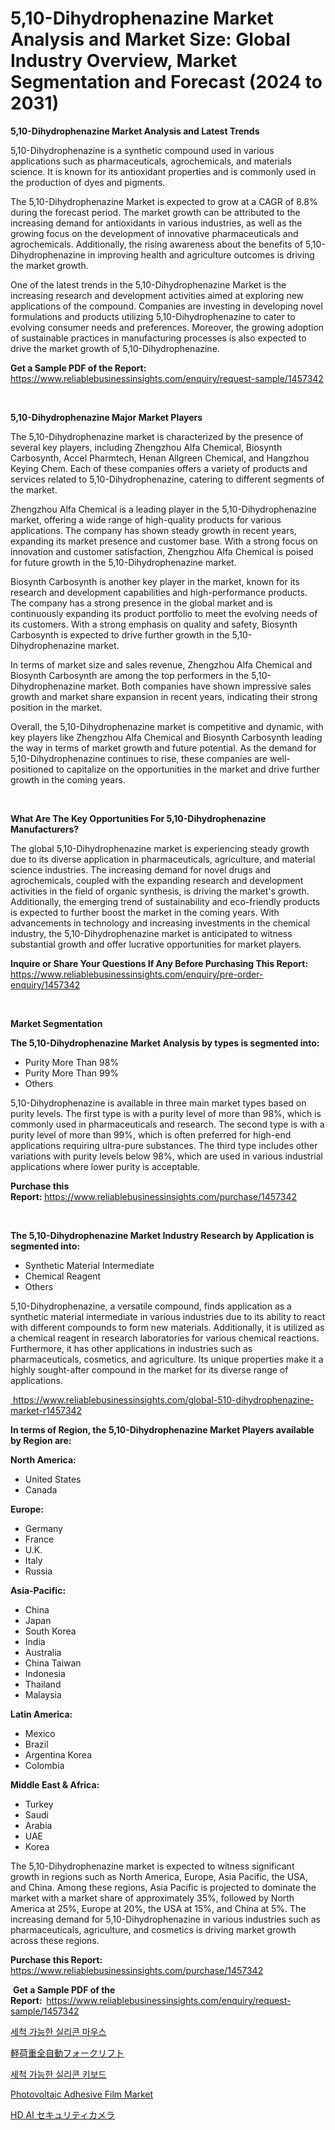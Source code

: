 <p><h1>5,10-Dihydrophenazine Market Analysis and Market Size: Global Industry Overview, Market Segmentation and Forecast (2024 to 2031)</h1></p><p><strong>5,10-Dihydrophenazine Market Analysis and Latest Trends</strong></p>
<p><p>5,10-Dihydrophenazine is a synthetic compound used in various applications such as pharmaceuticals, agrochemicals, and materials science. It is known for its antioxidant properties and is commonly used in the production of dyes and pigments.</p><p>The 5,10-Dihydrophenazine Market is expected to grow at a CAGR of 8.8% during the forecast period. The market growth can be attributed to the increasing demand for antioxidants in various industries, as well as the growing focus on the development of innovative pharmaceuticals and agrochemicals. Additionally, the rising awareness about the benefits of 5,10-Dihydrophenazine in improving health and agriculture outcomes is driving the market growth.</p><p>One of the latest trends in the 5,10-Dihydrophenazine Market is the increasing research and development activities aimed at exploring new applications of the compound. Companies are investing in developing novel formulations and products utilizing 5,10-Dihydrophenazine to cater to evolving consumer needs and preferences. Moreover, the growing adoption of sustainable practices in manufacturing processes is also expected to drive the market growth of 5,10-Dihydrophenazine.</p></p>
<p><strong>Get a Sample PDF of the Report:&nbsp;</strong> <a href="https://www.reliablebusinessinsights.com/enquiry/request-sample/1457342">https://www.reliablebusinessinsights.com/enquiry/request-sample/1457342</a></p>
<p>&nbsp;</p>
<p><strong>5,10-Dihydrophenazine Major Market Players</strong></p>
<p><p>The 5,10-Dihydrophenazine market is characterized by the presence of several key players, including Zhengzhou Alfa Chemical, Biosynth Carbosynth, Accel Pharmtech, Henan Allgreen Chemical, and Hangzhou Keying Chem. Each of these companies offers a variety of products and services related to 5,10-Dihydrophenazine, catering to different segments of the market.</p><p>Zhengzhou Alfa Chemical is a leading player in the 5,10-Dihydrophenazine market, offering a wide range of high-quality products for various applications. The company has shown steady growth in recent years, expanding its market presence and customer base. With a strong focus on innovation and customer satisfaction, Zhengzhou Alfa Chemical is poised for future growth in the 5,10-Dihydrophenazine market.</p><p>Biosynth Carbosynth is another key player in the market, known for its research and development capabilities and high-performance products. The company has a strong presence in the global market and is continuously expanding its product portfolio to meet the evolving needs of its customers. With a strong emphasis on quality and safety, Biosynth Carbosynth is expected to drive further growth in the 5,10-Dihydrophenazine market.</p><p>In terms of market size and sales revenue, Zhengzhou Alfa Chemical and Biosynth Carbosynth are among the top performers in the 5,10-Dihydrophenazine market. Both companies have shown impressive sales growth and market share expansion in recent years, indicating their strong position in the market.</p><p>Overall, the 5,10-Dihydrophenazine market is competitive and dynamic, with key players like Zhengzhou Alfa Chemical and Biosynth Carbosynth leading the way in terms of market growth and future potential. As the demand for 5,10-Dihydrophenazine continues to rise, these companies are well-positioned to capitalize on the opportunities in the market and drive further growth in the coming years.</p></p>
<p>&nbsp;</p>
<p><strong>What Are The Key Opportunities For 5,10-Dihydrophenazine Manufacturers?</strong></p>
<p><p>The global 5,10-Dihydrophenazine market is experiencing steady growth due to its diverse application in pharmaceuticals, agriculture, and material science industries. The increasing demand for novel drugs and agrochemicals, coupled with the expanding research and development activities in the field of organic synthesis, is driving the market's growth. Additionally, the emerging trend of sustainability and eco-friendly products is expected to further boost the market in the coming years. With advancements in technology and increasing investments in the chemical industry, the 5,10-Dihydrophenazine market is anticipated to witness substantial growth and offer lucrative opportunities for market players.</p></p>
<p><strong>Inquire or Share Your Questions If Any Before Purchasing This Report:</strong> <a href="https://www.reliablebusinessinsights.com/enquiry/pre-order-enquiry/1457342">https://www.reliablebusinessinsights.com/enquiry/pre-order-enquiry/1457342</a></p>
<p>&nbsp;</p>
<p><strong>Market Segmentation</strong></p>
<p><strong>The 5,10-Dihydrophenazine Market Analysis by types is segmented into:</strong></p>
<p><ul><li>Purity More Than 98%</li><li>Purity More Than 99%</li><li>Others</li></ul></p>
<p><p>5,10-Dihydrophenazine is available in three main market types based on purity levels. The first type is with a purity level of more than 98%, which is commonly used in pharmaceuticals and research. The second type is with a purity level of more than 99%, which is often preferred for high-end applications requiring ultra-pure substances. The third type includes other variations with purity levels below 98%, which are used in various industrial applications where lower purity is acceptable.</p></p>
<p><strong>Purchase this Report:&nbsp;</strong><a href="https://www.reliablebusinessinsights.com/purchase/1457342">https://www.reliablebusinessinsights.com/purchase/1457342</a></p>
<p>&nbsp;</p>
<p><strong>The 5,10-Dihydrophenazine Market Industry Research by Application is segmented into:</strong></p>
<p><ul><li>Synthetic Material Intermediate</li><li>Chemical Reagent</li><li>Others</li></ul></p>
<p><p>5,10-Dihydrophenazine, a versatile compound, finds application as a synthetic material intermediate in various industries due to its ability to react with different compounds to form new materials. Additionally, it is utilized as a chemical reagent in research laboratories for various chemical reactions. Furthermore, it has other applications in industries such as pharmaceuticals, cosmetics, and agriculture. Its unique properties make it a highly sought-after compound in the market for its diverse range of applications.</p></p>
<p><a href="https://www.reliablebusinessinsights.com/global-510-dihydrophenazine-market-r1457342">&nbsp;https://www.reliablebusinessinsights.com/global-510-dihydrophenazine-market-r1457342</a></p>
<p><strong>In terms of Region, the 5,10-Dihydrophenazine Market Players available by Region are:</strong></p>
<p>
    <p> <strong> North America: </strong>
        <ul>
            <li>United States</li>
            <li>Canada</li>
        </ul>
        </p> 
    <p> <strong> Europe: </strong>
        <ul>
            <li>Germany</li>
            <li>France</li>
            <li>U.K.</li>
            <li>Italy</li>
            <li>Russia</li>
        </ul>
        </p> 
    <p> <strong> Asia-Pacific: </strong>
        <ul>
            <li>China</li>
            <li>Japan</li>
            <li>South Korea</li>
            <li>India</li>
            <li>Australia</li>
            <li>China Taiwan</li>
            <li>Indonesia</li>
            <li>Thailand</li>
            <li>Malaysia</li>
        </ul>
        </p> 
    <p> <strong> Latin America: </strong>
        <ul>
            <li>Mexico</li>
            <li>Brazil</li>
            <li>Argentina Korea</li>
            <li>Colombia</li>
        </ul>
        </p> 
    <p> <strong> Middle East & Africa: </strong>
        <ul>
            <li>Turkey</li>
            <li>Saudi</li>
            <li>Arabia</li>
            <li>UAE</li>
            <li>Korea</li>
        </ul>
    </p>
    </p>
<p><p>The 5,10-Dihydrophenazine market is expected to witness significant growth in regions such as North America, Europe, Asia Pacific, the USA, and China. Among these regions, Asia Pacific is projected to dominate the market with a market share of approximately 35%, followed by North America at 25%, Europe at 20%, the USA at 15%, and China at 5%. The increasing demand for 5,10-Dihydrophenazine in various industries such as pharmaceuticals, agriculture, and cosmetics is driving market growth across these regions.</p></p>
<p><strong>Purchase this Report: </strong><a href="https://www.reliablebusinessinsights.com/purchase/1457342">https://www.reliablebusinessinsights.com/purchase/1457342</a></p>
<p>&nbsp;<strong>Get a Sample PDF of the Report:&nbsp;&nbsp;</strong><a href="https://www.reliablebusinessinsights.com/enquiry/request-sample/1457342">https://www.reliablebusinessinsights.com/enquiry/request-sample/1457342</a></p>
<p><strong></strong></p>
<p><p><a href="https://github.com/kvbohdfy111/Market-Research-Report-List-1/blob/main/5600167112116.md">세척 가능한 실리콘 마우스</a></p><p><a href="https://github.com/mm14022023/Market-Research-Report-List-1/blob/main/7785806119146.md">軽荷重全自動フォークリフト</a></p><p><a href="https://github.com/EthaWolf/Market-Research-Report-List-1/blob/main/5137016112115.md">세척 가능한 실리콘 키보드</a></p><p><a href="https://github.com/ikahanika44/Market-Research-Report-List-1/blob/main/photovoltaic-adhesive-film-market.md">Photovoltaic Adhesive Film Market</a></p><p><a href="https://github.com/NikitaBruen/Market-Research-Report-List-1/blob/main/9585470119147.md">HD AI セキュリティカメラ</a></p></p>